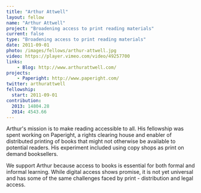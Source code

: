 ```yaml
---
title: "Arthur Attwell"
layout: fellow
name: "Arthur Attwell"
project: "Broadening access to print reading materials"
current: false
type: "Broadening access to print reading materials"
date: 2011-09-01
photo: /images/fellows/arthur-attwell.jpg
video: https://player.vimeo.com/video/49257700
links:
    - Blog: http://www.arthurattwell.com/
projects:
    - Paperight: http://www.paperight.com/
twitter: arthurattwell
fellowship:
  start: 2011-09-01
contribution:
  2013: 14804.28
  2014: 4543.66
---
```


Arthur's mission is to make reading accessible to all. His fellowship was spent working on Paperight, a rights clearing house and enabler of distributed printing of books that might not otherwise be available to potential readers. His experiment included using copy shops as print on demand booksellers.

We support Arthur because access to books is essential for both formal and informal learning. While digital access shows promise, it is not yet universal and has some of the same challenges faced by print - distribution and legal access.

